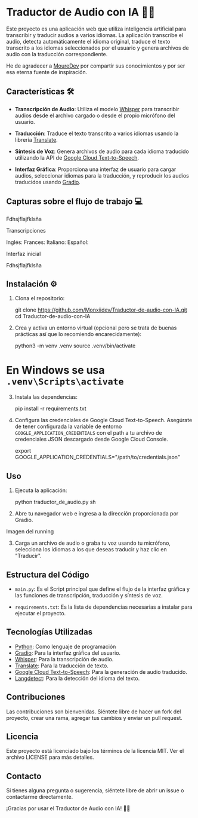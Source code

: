# Traductor de Audio con IA 🤖✨

Este proyecto es una aplicación web que utiliza inteligencia artificial para transcribir y traducir audios a varios idiomas. La aplicación transcribe el audio, detecta automáticamente el idioma original, traduce el texto transcrito a los idiomas seleccionados por el usuario y genera archivos de audio con la traducción correspondiente.

He de agradecer a  [MoureDev](https://youtu.be/oxLvf2nDCvQ?si=8fC2fkEkYl_FwSfc) por compartir sus conocimientos y por ser esa eterna fuente de inspiración.

## Características 🛠️

- **Transcripción de Audio**: Utiliza el modelo [Whisper](https://github.com/openai/whisper) para transcribir audios desde el archivo cargado o desde el propio micrófono del usuario.

- **Traducción**: Traduce el texto transcrito a varios idiomas usando la librería [Translate](https://github.com/terryyin/translate-python).

- **Síntesis de Voz**: Genera archivos de audio para cada idioma traducido utilizando la API de [Google Cloud Text-to-Speech](https://cloud.google.com/text-to-speech/docs/libraries?hl=es-419#client-libraries-install-python).

- **Interfaz Gráfica**: Proporciona una interfaz de usuario para cargar audios, seleccionar idiomas para la traducción, y reproducir los audios traducidos usando [Gradio](https://www.gradio.app/).

## Capturas sobre el flujo de trabajo 💻



Fdhsjflajfklsña

Transcripciones

Inglés:
Frances:
Italiano:
Español:

Interfaz inicial

Fdhsjflajfklsña

## Instalación ⚙️

1. Clona el repositorio:

   git clone https://github.com/Monxiidev/Traductor-de-audio-con-IA.git
   cd Traductor-de-audio-con-IA

2. Crea y activa un entorno virtual (opcional pero se trata de buenas prácticas así que lo recomiendo encarecidamente):

   python3 -m venv .venv
   source .venv/bin/activate  

# En Windows se usa `.venv\Scripts\activate`

3. Instala las dependencias:

   pip install -r requirements.txt

4. Configura las credenciales de Google Cloud Text-to-Speech. Asegúrate de tener configurada la variable de entorno `GOOGLE_APPLICATION_CREDENTIALS` con el path a tu archivo de credenciales JSON descargado desde Google Cloud Console.

   export GOOGLE_APPLICATION_CREDENTIALS="/path/to/credentials.json"


## Uso

1. Ejecuta la aplicación:

   python traductor_de_audio.py
sh
2. Abre tu navegador web e ingresa a la dirección proporcionada por Gradio.

Imagen del running

3. Carga un archivo de audio o graba tu voz usando tu micrófono, selecciona los idiomas a los que deseas traducir y haz clic en "Traducir".

## Estructura del Código

- `main.py`: Es el Script principal que define el flujo de la interfaz gráfica y las funciones de transcripción, traducción y síntesis de voz.

- `requirements.txt`: Es la lista de dependencias necesarias a instalar para ejecutar el proyecto.

## Tecnologías Utilizadas

- [Python](https://www.python.org): Como lenguaje de programación
- [Gradio](https://www.gradio.app/): Para la interfaz gráfica del usuario.
- [Whisper](https://github.com/openai/whisper): Para la transcripción de audio.
- [Translate](https://github.com/terryyin/translate-python): Para la traducción de texto.
- [Google Cloud Text-to-Speech](https://cloud.google.com/text-to-speech/docs/libraries?hl=es-419#client-libraries-install-python): Para la generación de audio traducido.
- [Langdetect](https://pypi.org/project/langdetect/): Para la detección del idioma del texto.

## Contribuciones

Las contribuciones son bienvenidas. Siéntete libre de hacer un fork del proyecto, crear una rama, agregar tus cambios y enviar un pull request.

## Licencia

Este proyecto está licenciado bajo los términos de la licencia MIT. Ver el archivo LICENSE para más detalles.

## Contacto

Si tienes alguna pregunta o sugerencia, siéntete libre de abrir un issue o contactarme directamente.

¡Gracias por usar el Traductor de Audio con IA! 🚀🎉
